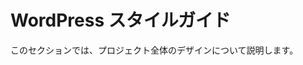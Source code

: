 <!-- # WordPress style guide -->
# WordPress スタイルガイド	

 <!-- This section documents design across the project. -->
このセクションでは、プロジェクト全体のデザインについて説明します。	
